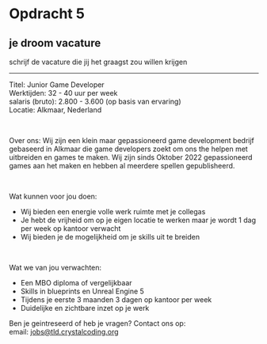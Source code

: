 # Opdracht 5
## je droom vacature
schrijf de vacature die jij het graagst zou willen krijgen

---

Titel: Junior Game Developer
<br>
Werktijden: 32 - 40 uur per week
<br>
salaris (bruto): 2.800 - 3.600 (op basis van ervaring)
<br>
Locatie: Alkmaar, Nederland

<br>

Over ons:
Wij zijn een klein maar gepassioneerd game development bedrijf gebaseerd in Alkmaar die game developers zoekt om ons the helpen met uitbreiden en games te maken.
Wij zijn sinds Oktober 2022 gepassioneerd games aan het maken en hebben al meerdere spellen gepublisheerd.

<br>

Wat kunnen voor jou doen:
- Wij bieden een energie volle werk ruimte met je collegas
- Je hebt de vrijheid om op je eigen locatie te werken maar je wordt 1 dag per week op kantoor verwacht
- Wij bieden je de mogelijkheid om je skills uit te breiden

<br>

Wat we van jou verwachten:
- Een MBO diploma of vergelijkbaar
- Skills in blueprints en Unreal Engine 5
- Tijdens je eerste 3 maanden 3 dagen op kantoor per week
- Duidelijke en zichtbare inzet op je werk

Ben je geintreseerd of heb je vragen? Contact ons op:
<br>
email: jobs@tld.crystalcoding.org
